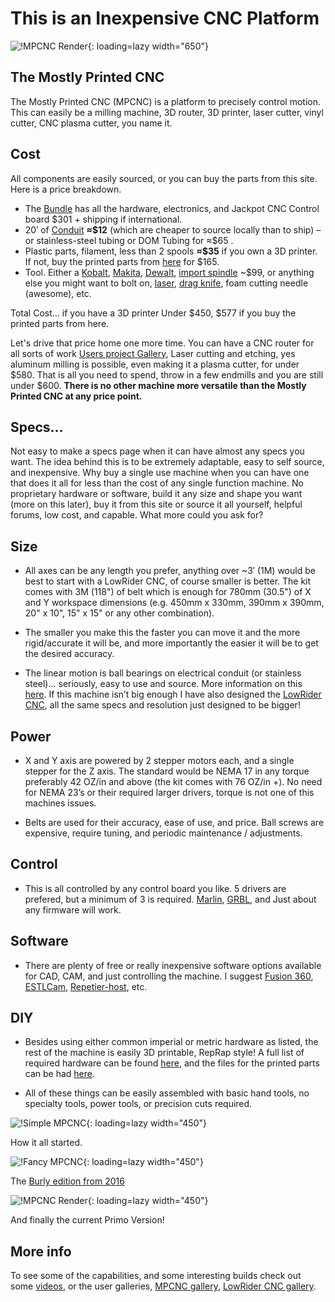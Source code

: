 # This is an Inexpensive CNC Platform
![!MPCNC Render](../img/old/2020/06/Primo-scaled.jpg){: loading=lazy width="650"}
 
## The Mostly Printed CNC

The Mostly Printed CNC (MPCNC) is a platform to precisely control motion. This can easily be a milling machine, 3D router, 3D printer, laser cutter, vinyl cutter, CNC plasma cutter, you name it.

## Cost

All components are easily sourced, or you can buy the parts from this site. Here is a price breakdown.

* The [Bundle](https://www.v1e.com/collections/parts/products/mostly-printed-cnc-parts-bundle-primo-version) has all the hardware, electronics, and Jackpot CNC Control board $301 + shipping if international.
* 20′ of [Conduit](https://docs.v1engineering.com/mpcnc/calculator/) **≈\$12** (which are cheaper to source locally than to ship) – or stainless-steel tubing or DOM Tubing for ≈$65 .
* Plastic parts, filament, less than 2 spools **≈\$35** if you own a 3D printer. If not, buy the printed parts from [here](https://www.v1e.com/collections/parts) for $165.
* Tool. Either a [Kobalt](https://www.lowes.com/pd/Kobalt/5014100299), [Makita](https://amzn.to/3sfwDB0), [Dewalt](https://amzn.to/1MoBSQq), [import spindle](https://amzn.to/3dkKgl0) ~$99, or anything else you might want to bolt on, [laser](https://amzn.to/37OcdQK), [drag knife](https://www.v1e.com/collections/parts/products/drag-knife-vinyl-cutter), foam cutting needle (awesome), etc.

Total Cost… if you have a 3D printer Under $450, $577 if you buy the printed parts from here.


Let's drive that price home one more time. You can have a CNC router for all sorts of work [Users project Gallery](https://forum.v1engineering.com/tag/gallery-mpcnc), Laser cutting and etching, yes aluminum milling is possible, even making it a plasma cutter, for under $580. That is all you need to spend, throw in a few endmills and you are still under $600.  **There is no other machine more versatile than the Mostly Printed CNC at any price point.**


## Specs…

Not easy to make a specs page when it can have almost any specs you want. The idea behind this is to be extremely adaptable, easy to self source, and inexpensive. Why buy a single use machine when you can have one that does it all for less than the cost of any single function machine. No proprietary hardware or software, build it any size and shape you want (more on this later), buy it from this site or source it all yourself, helpful forums, low cost, and capable. What more could you ask for?

 
## Size

- All axes can be any length you prefer, anything over ~3′ (1M) would be best to start with a LowRider CNC, of course smaller is better.  The kit comes with 3M (118") of belt which is enough for 780mm (30.5") of X and Y workspace dimensions (e.g. 450mm x 330mm, 390mm x 390mm, 20" x 10", 15" x 15" or any other combination).

- The smaller you make this the faster you can move it and the more rigid/accurate it will be, and more importantly the easier it will be to get the desired accuracy.

- The linear motion is ball bearings on electrical conduit (or stainless steel)… seriously, easy to use and source. More information on this [here](https://docs.v1engineering.com/mpcnc/intro/#size). If this machine isn’t big enough I have also designed the [LowRider CNC](../lowrider/index.md), all the same specs and resolution just designed to be bigger!
 
## Power

- X and Y axis are powered by 2 stepper motors each, and a single stepper for the Z axis. The standard would be NEMA 17 in any torque preferably 42 OZ/in and above (the kit comes with 76 OZ/in +). No need for NEMA 23’s or their required larger drivers,  torque is not one of this machines issues.

- Belts are used for their accuracy, ease of use, and price. Ball screws are expensive, require tuning, and periodic maintenance / adjustments.

 
## Control

- This is all controlled by any control board you like. 5 drivers are prefered, but a minimum of 3 is required. [Marlin](https://github.com/MarlinFirmware/Marlin), [GRBL](https://github.com/grbl/grbl), and Just about any firmware will work.

 
## Software

- There are plenty of free or really inexpensive software options available for CAD, CAM, and just controlling the machine. I suggest [Fusion 360](http://www.autodesk.com/products/fusion-360/overview), [ESTLCam](http://www.estlcam.com/), [Repetier-host](http://www.repetier.com/), etc.

 
## DIY

- Besides using either common imperial or metric hardware as listed, the rest of the machine is easily 3D
    printable, RepRap style! A full list of required hardware can be found [here](PParts.md#hardware), and the files for the printed
    parts can be had [here](PParts.md).

- All of these things can be easily assembled with basic hand tools, no specialty tools, power tools, or precision cuts required.
 

![!Simple MPCNC](../img/old/2015/07/IMG_20150802_16352001.jpg){: loading=lazy width="450"}

How it all started.


![!Fancy MPCNC](../img/old/2018/04/IMG_20180409_184626.jpg){: loading=lazy width="450"}

The [Burly edition from 2016](https://forum.v1engineering.com/t/red-black-and-wheels/7303)


![!MPCNC Render](../img/old/2020/06/Primo-scaled.jpg){: loading=lazy width="450"}

And finally the current Primo Version!


## More info

To see some of the capabilities, and some interesting builds check out some [videos](https://www.v1e.com/pages/social), or the user galleries, [MPCNC gallery](https://forum.v1e.com/tag/gallery-mpcnc), [LowRider CNC gallery](https://forum.v1e.com/tag/gallery-lowrider-cnc).
